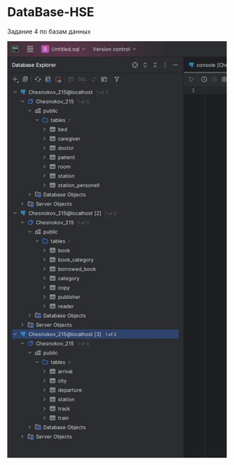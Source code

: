 # DataBase-HSE
Задание 4 по базам данных

![Скриншот из DataGrip](https://github.com/Screbber0/DataBase-HSE/blob/main/home_works/hw_4/images/Без%20имени.jpg)
